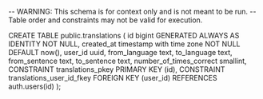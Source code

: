 -- WARNING: This schema is for context only and is not meant to be run.
-- Table order and constraints may not be valid for execution.

CREATE TABLE public.translations (
  id bigint GENERATED ALWAYS AS IDENTITY NOT NULL,
  created_at timestamp with time zone NOT NULL DEFAULT now(),
  user_id uuid,
  from_language text,
  to_language text,
  from_sentence text,
  to_sentence text,
  number_of_times_correct smallint,
  CONSTRAINT translations_pkey PRIMARY KEY (id),
  CONSTRAINT translations_user_id_fkey FOREIGN KEY (user_id) REFERENCES auth.users(id)
);